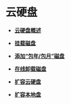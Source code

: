 # 云硬盘<a name="ZH-CN_TOPIC_0092499770"></a>

-   **[云硬盘概述](云硬盘概述.md)**  

-   **[挂载磁盘](挂载磁盘.md)**  

-   **[添加“包年/包月”磁盘](添加-包年-包月-磁盘.md)**  

-   **[在线卸载磁盘](在线卸载磁盘.md)**  

-   **[扩容云硬盘](扩容云硬盘.md)**  

-   **[扩容本地盘](扩容本地盘.md)**  


